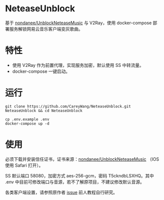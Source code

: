 # NeteaseUnblock

基于 [nondanee/UnblockNeteaseMusic](https://github.com/nondanee/UnblockNeteaseMusic) 与 V2Ray，使用 docker-compose 部署服务解锁网易云音乐客户端变灰歌曲。

# 特性

- 使用 V2Ray 作为前置代理，实现服务加密，默认使用 SS 中转流量。
- docker-compose 一键启动。

# 运行

```shell
git clone https://github.com/CareyWang/NeteaseUnblock.git NeteaseUnblock && cd NeteaseUnblock

cp .env.example .env
docker-compose up -d
```

# 使用

必须下载并安装信任证书，证书来源：[nondanee/UnblockNeteaseMusic](https://raw.githubusercontent.com/nondanee/UnblockNeteaseMusic/master/ca.crt) （IOS 使用 Safari 打开）。

SS 默认端口 58080，加密方式 aes-256-gcm，密码 T5ckndbLSXHQ。其中 .env 中目前可修改端口与音源，若不了解原项目，不建议修改默认音源。

各类客户端设置，请参照原作者 [issue](https://github.com/nondanee/UnblockNeteaseMusic/issues) 前人教程自行研究。
